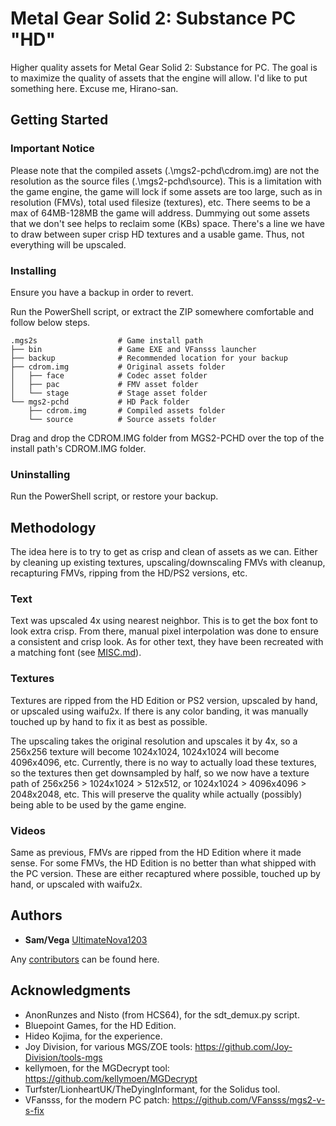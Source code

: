 # Metal Gear Solid 2: Substance PC "HD"

Higher quality assets for Metal Gear Solid 2: Substance for PC. The goal is to maximize the quality of assets that the engine will allow. I'd like to put something here. Excuse me, Hirano-san.

## Getting Started

### Important Notice

Please note that the compiled assets (.\mgs2-pchd\cdrom.img) are not the resolution as the source files (.\mgs2-pchd\source). This is a limitation with the game engine, the game will lock if some assets are too large, such as in resolution (FMVs), total used filesize (textures), etc. There seems to be a max of 64MB-128MB the game will address. Dummying out some assets that we don't see helps to reclaim some (KBs) space. There's a line we have to draw between super crisp HD textures and a usable game. Thus, not everything will be upscaled.

### Installing

Ensure you have a backup in order to revert.

Run the PowerShell script, or extract the ZIP somewhere comfortable and follow below steps.
 
    .mgs2s                  # Game install path
    ├── bin                 # Game EXE and VFansss launcher
    ├── backup              # Recommended location for your backup
    ├── cdrom.img           # Original assets folder
    │   ├── face            # Codec asset folder
	│   ├── pac             # FMV asset folder
    │   └── stage           # Stage asset folder
    └── mgs2-pchd           # HD Pack folder
        ├── cdrom.img       # Compiled assets folder
        └── source          # Source assets folder

Drag and drop the CDROM.IMG folder from MGS2-PCHD over the top of the install path's CDROM.IMG folder.

### Uninstalling

Run the PowerShell script, or restore your backup.

## Methodology

The idea here is to try to get as crisp and clean of assets as we can. Either by cleaning up existing textures, upscaling/downscaling FMVs with cleanup, recapturing FMVs, ripping from the HD/PS2 versions, etc.

### Text

Text was upscaled 4x using nearest neighbor. This is to get the box font to look extra crisp. From there, manual pixel interpolation was done to ensure a consistent and crisp look. As for other text, they have been recreated with a matching font (see [MISC.md](https://github.com/UltimateNova1203/mgs2-pchd/blob/master/MISC.md)).

### Textures

Textures are ripped from the HD Edition or PS2 version, upscaled by hand, or upscaled using waifu2x. If there is any color banding, it was manually touched up by hand to fix it as best as possible.

The upscaling takes the original resolution and upscales it by 4x, so a 256x256 texture will become 1024x1024, 1024x1024 will become 4096x4096, etc. Currently, there is no way to actually load these textures, so the textures then get downsampled by half, so we now have a texture path of 256x256 > 1024x1024 > 512x512, or 1024x1024 > 4096x4096 > 2048x2048, etc. This will preserve the quality while actually (possibly) being able to be used by the game engine.

### Videos

Same as previous, FMVs are ripped from the HD Edition where it made sense. For some FMVs, the HD Edition is no better than what shipped with the PC version. These are either recaptured where possible, touched up by hand, or upscaled with waifu2x.

## Authors

* **Sam/Vega** [UltimateNova1203](https://github.com/UltimateNova1203)

Any [contributors](https://github.com/UltimateNova1203/mgs2-pchd/contributors) can be found here.

## Acknowledgments

* AnonRunzes and Nisto (from HCS64), for the sdt_demux.py script.
* Bluepoint Games, for the HD Edition.
* Hideo Kojima, for the experience.
* Joy Division, for various MGS/ZOE tools: https://github.com/Joy-Division/tools-mgs
* kellymoen, for the MGDecrypt tool: https://github.com/kellymoen/MGDecrypt
* Turfster/LionheartUK/TheDyingInformant, for the Solidus tool.
* VFansss, for the modern PC patch: https://github.com/VFansss/mgs2-v-s-fix

